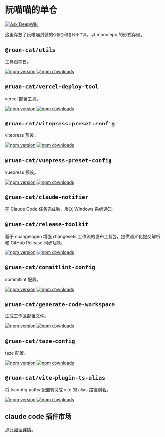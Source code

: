 # 阮喵喵的单仓

[![Ask DeepWiki](https://deepwiki.com/badge.svg)](https://deepwiki.com/ruan-cat/monorepo)

这里存放了阮喵喵封装的`依赖包`和`各种小工具`，以 monorepo 的形式存储。

## `@ruan-cat/utils`

工具包项目。

<!-- automd:badges color="yellow" name="@ruan-cat/utils" -->

[![npm version](https://img.shields.io/npm/v/@ruan-cat/utils?color=yellow)](https://npmjs.com/package/@ruan-cat/utils)
[![npm downloads](https://img.shields.io/npm/dm/@ruan-cat/utils?color=yellow)](https://npm.chart.dev/@ruan-cat/utils)

<!-- /automd -->

## `@ruan-cat/vercel-deploy-tool`

vercel 部署工具。

<!-- automd:badges color="yellow" name="@ruan-cat/vercel-deploy-tool" -->

[![npm version](https://img.shields.io/npm/v/@ruan-cat/vercel-deploy-tool?color=yellow)](https://npmjs.com/package/@ruan-cat/vercel-deploy-tool)
[![npm downloads](https://img.shields.io/npm/dm/@ruan-cat/vercel-deploy-tool?color=yellow)](https://npm.chart.dev/@ruan-cat/vercel-deploy-tool)

<!-- /automd -->

## `@ruan-cat/vitepress-preset-config`

vitepress 预设。

<!-- automd:badges color="yellow" name="@ruan-cat/vitepress-preset-config" -->

[![npm version](https://img.shields.io/npm/v/@ruan-cat/vitepress-preset-config?color=yellow)](https://npmjs.com/package/@ruan-cat/vitepress-preset-config)
[![npm downloads](https://img.shields.io/npm/dm/@ruan-cat/vitepress-preset-config?color=yellow)](https://npm.chart.dev/@ruan-cat/vitepress-preset-config)

<!-- /automd -->

## `@ruan-cat/vuepress-preset-config`

vuepress 预设。

<!-- automd:badges color="yellow" name="@ruan-cat/vuepress-preset-config" -->

[![npm version](https://img.shields.io/npm/v/@ruan-cat/vuepress-preset-config?color=yellow)](https://npmjs.com/package/@ruan-cat/vuepress-preset-config)
[![npm downloads](https://img.shields.io/npm/dm/@ruan-cat/vuepress-preset-config?color=yellow)](https://npm.chart.dev/@ruan-cat/vuepress-preset-config)

<!-- /automd -->

## `@ruan-cat/claude-notifier`

在 Claude Code 任务完成后，发送 Windows 系统通知。

<!-- automd:badges color="yellow" name="@ruan-cat/claude-notifier" -->
<!-- /automd -->

## `@ruan-cat/release-toolkit`

基于 changelogen 增强 changesets 工作流的发布工具包，提供语义化提交解析和 GitHub Release 同步功能。

<!-- automd:badges color="yellow" name="@ruan-cat/release-toolkit" -->

[![npm version](https://img.shields.io/npm/v/@ruan-cat/release-toolkit?color=yellow)](https://npmjs.com/package/@ruan-cat/release-toolkit)
[![npm downloads](https://img.shields.io/npm/dm/@ruan-cat/release-toolkit?color=yellow)](https://npm.chart.dev/@ruan-cat/release-toolkit)

<!-- /automd -->

## `@ruan-cat/commitlint-config`

commitlint 配置。

<!-- automd:badges color="yellow" name="@ruan-cat/commitlint-config" -->

[![npm version](https://img.shields.io/npm/v/@ruan-cat/commitlint-config?color=yellow)](https://npmjs.com/package/@ruan-cat/commitlint-config)
[![npm downloads](https://img.shields.io/npm/dm/@ruan-cat/commitlint-config?color=yellow)](https://npm.chart.dev/@ruan-cat/commitlint-config)

<!-- /automd -->

## `@ruan-cat/generate-code-workspace`

生成工作区配置文件。

<!-- automd:badges color="yellow" name="@ruan-cat/generate-code-workspace" -->

[![npm version](https://img.shields.io/npm/v/@ruan-cat/generate-code-workspace?color=yellow)](https://npmjs.com/package/@ruan-cat/generate-code-workspace)
[![npm downloads](https://img.shields.io/npm/dm/@ruan-cat/generate-code-workspace?color=yellow)](https://npm.chart.dev/@ruan-cat/generate-code-workspace)

<!-- /automd -->

## `@ruan-cat/taze-config`

taze 配置。

<!-- automd:badges color="yellow" name="@ruan-cat/taze-config" -->

[![npm version](https://img.shields.io/npm/v/@ruan-cat/taze-config?color=yellow)](https://npmjs.com/package/@ruan-cat/taze-config)
[![npm downloads](https://img.shields.io/npm/dm/@ruan-cat/taze-config?color=yellow)](https://npm.chart.dev/@ruan-cat/taze-config)

<!-- /automd -->

## `@ruan-cat/vite-plugin-ts-alias`

将 tsconfig.paths 配置转换成 vite 的 alias 路径别名。

<!-- automd:badges color="yellow" name="@ruan-cat/vite-plugin-ts-alias" -->

[![npm version](https://img.shields.io/npm/v/@ruan-cat/vite-plugin-ts-alias?color=yellow)](https://npmjs.com/package/@ruan-cat/vite-plugin-ts-alias)
[![npm downloads](https://img.shields.io/npm/dm/@ruan-cat/vite-plugin-ts-alias?color=yellow)](https://npm.chart.dev/@ruan-cat/vite-plugin-ts-alias)

<!-- /automd -->

## claude code 插件市场

点此[阅读详情](./.claude-plugin/README.md)。
